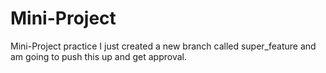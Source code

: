 # Mini-Project
Mini-Project practice
I just created a new branch called super_feature and am going to push this up and get approval. 
